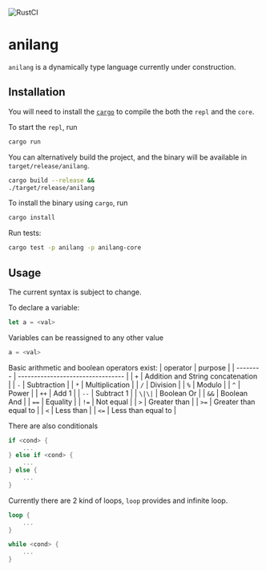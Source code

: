 ![RustCI](https://github.com/Lutetium-Vanadium/anilang/workflows/Rust/badge.svg)

# anilang

`anilang` is a dynamically type language currently under construction.

## Installation

You will need to install the [`cargo`](https://www.rust-lang.org/learn/get-started) to compile the both the `repl` and the `core`.

To start the `repl`, run
```sh
cargo run
```

You can alternatively build the project, and the binary will be
available in `target/release/anilang`.
```sh
cargo build --release &&
./target/release/anilang
```

To install the binary using `cargo`, run
```sh
cargo install
```

Run tests:
```sh
cargo test -p anilang -p anilang-core
```

## Usage

The current syntax is subject to change.

To declare a variable:
```rust
let a = <val>
```

Variables can be reassigned to any other value
```rust
a = <val>
```

Basic arithmetic and boolean operators exist:
| operator | purpose                           |
| -------- | --------------------------------- |
| `+`      | Addition and String concatenation |
| `-`      | Subtraction                       |
| `*`      | Multiplication                    |
| `/`      | Division                          |
| `%`      | Modulo                            |
| `^`      | Power                             |
| `++`     | Add 1                             |
| `--`     | Subtract 1                        |
| `\|\|`   | Boolean Or                        |
| `&&`     | Boolean And                       |
| `==`     | Equality                          |
| `!=`     | Not equal                         |
| `>`      | Greater than                      |
| `>=`     | Greater than equal to             |
| `<`      | Less than                         |
| `<=`     | Less than equal to                |

There are also conditionals
```rust
if <cond> {
    ...
} else if <cond> {
    ...
} else {
    ...
}
```

Currently there are 2 kind of loops, `loop` provides and infinite loop.
```rust
loop {
    ...
}

while <cond> {
    ...
}
```
